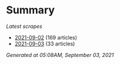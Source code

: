 # Summary
*Latest scrapes*
* [2021-09-02](https://github.com/nuuuwan/news_lk/blob/data/news_lk.2021-09-02.json) (169 articles)
* [2021-09-03](https://github.com/nuuuwan/news_lk/blob/data/news_lk.2021-09-03.json) (33 articles)

*Generated at 05:08AM, September 03, 2021*